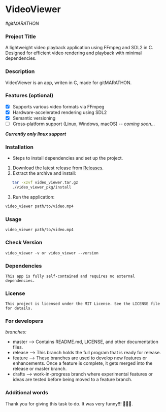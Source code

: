 # VideoViewer
_#gitMARATHON_

### Project Title

A lightweight video playback application using FFmpeg and SDL2 in C. Designed for efficient video rendering and playback with minimal dependencies.

### Description

VideoViewer is an app, writen in C, made for gitMARATHON.

### Features (optional)

- [x] Supports various video formats via FFmpeg
- [x] Hardware-accelerated rendering using SDL2
- [x] Semantic versioning
- [ ] Cross-platform support (Linux, Windows, macOS) -- _coming soon..._

___Currently only linux support___

### Installation

- Steps to install dependencies and set up the project.

1. Download the latest release from [Releases](https://github.com/awsmxxx2547/VideoViewer/releases).
2. Extract the archive and install:
```sh
   tar -xzvf video_viewer.tar.gz
   ./video_viewer_pkg/install
```
3. Run the application:
```sh
video_viewer path/to/video.mp4
```

### Usage

    video_viewer path/to/video.mp4

### Check Version

    video_viewer -v or video_viewer --version

### Dependencies

    This app is fully self-contained and requires no external dependencies.

### License

    This project is licensed under the MIT License. See the LICENSE file for details.

### For developers

_branches:_
- master --> Contains README.md, LICENSE, and other documentation files.
- release --> This branch holds the full program that is ready for release.
- feature --> These branches are used to develop new features or enhancements. Once a feature is complete, it gets merged into the release or master branch.
- drafts --> work-in-progress branch where experimental features or ideas are tested before being moved to a feature branch.

### Additional words

Thank you for giving this task to do. It was very funny!!! 🎉🎉🎉.

